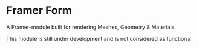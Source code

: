 # Framer Form
A Framer-module built for rendering Meshes, Geometry & Materials.

This module is still under development and is not considered as functional.
